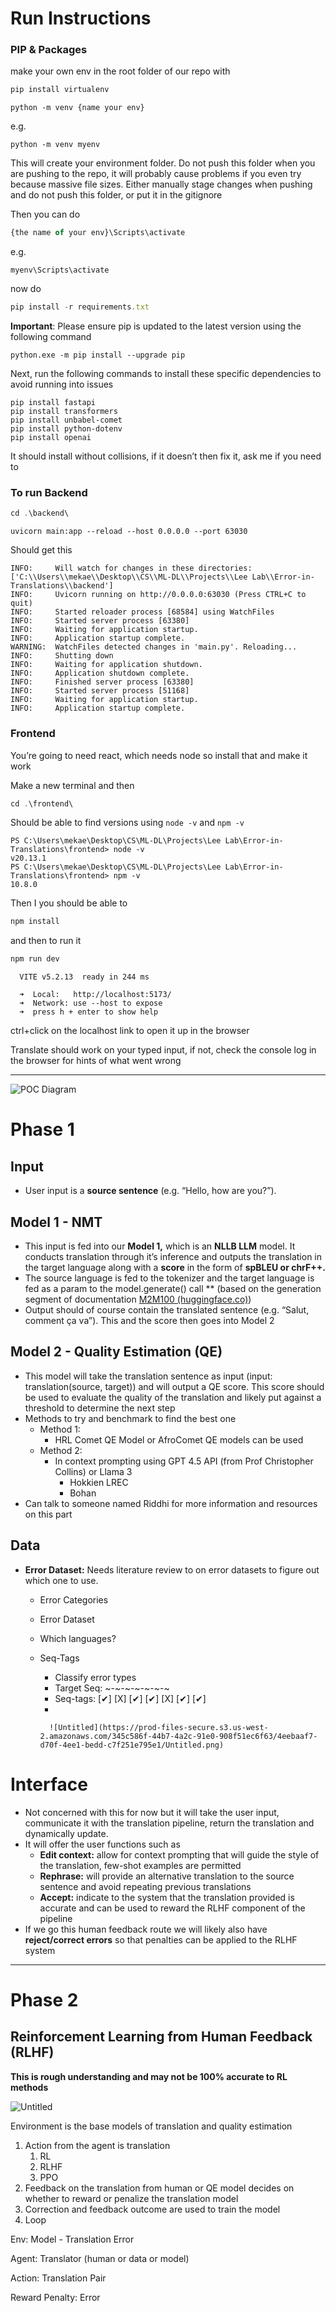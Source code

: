 # Run Instructions

### PIP & Packages

make your own env in the root folder of our repo with 

```jsx
pip install virtualenv
```

```
python -m venv {name your env}
```

e.g.

```
python -m venv myenv
```

This will create your environment folder. Do not push this folder when you are pushing to the repo, it will probably cause problems if you even try because massive file sizes. Either manually stage changes when pushing and do not push this folder, or put it in the gitignore

Then you can do 

```jsx
{the name of your env}\Scripts\activate
```

e.g.
```
myenv\Scripts\activate
```

now do

```jsx
pip install -r requirements.txt
```
**Important**: Please ensure pip is updated to the latest version using the following command

```
python.exe -m pip install --upgrade pip
```

Next, run the following commands to install these specific dependencies to avoid running into issues
```
pip install fastapi
pip install transformers
pip install unbabel-comet
pip install python-dotenv
pip install openai
```
It should install without collisions, if it doesn’t then fix it, ask me if you need to

### To run Backend

```jsx
cd .\backend\
```
```
uvicorn main:app --reload --host 0.0.0.0 --port 63030
```

Should get this
```
INFO:     Will watch for changes in these directories: ['C:\\Users\\mekae\\Desktop\\CS\\ML-DL\\Projects\\Lee Lab\\Error-in-Translations\\backend']
INFO:     Uvicorn running on http://0.0.0.0:63030 (Press CTRL+C to quit)
INFO:     Started reloader process [68584] using WatchFiles
INFO:     Started server process [63380]
INFO:     Waiting for application startup.
INFO:     Application startup complete.
WARNING:  WatchFiles detected changes in 'main.py'. Reloading...
INFO:     Shutting down
INFO:     Waiting for application shutdown.
INFO:     Application shutdown complete.
INFO:     Finished server process [63380]
INFO:     Started server process [51168]
INFO:     Waiting for application startup.
INFO:     Application startup complete.
```
### Frontend

You’re going to need react, which needs node so install that and make it work

Make a new terminal and then

```jsx
cd .\frontend\
```

Should be able to find versions using ```node -v``` and ```npm -v```
```
PS C:\Users\mekae\Desktop\CS\ML-DL\Projects\Lee Lab\Error-in-Translations\frontend> node -v
v20.13.1 
PS C:\Users\mekae\Desktop\CS\ML-DL\Projects\Lee Lab\Error-in-Translations\frontend> npm -v       
10.8.0
```

Then I you should be able to 

```jsx
npm install
```

and then to run it 

```jsx
npm run dev
```

```
  VITE v5.2.13  ready in 244 ms

  ➜  Local:   http://localhost:5173/
  ➜  Network: use --host to expose
  ➜  press h + enter to show help
```

ctrl+click on the localhost link to open it up in the browser

Translate should work on your typed input, if not, check the console log in the browser for hints of what went wrong













---




![POC Diagram](https://github.com/MekaelWasti/Error-in-Translations/assets/40731373/af13deda-d751-4ae0-ae01-ec90f71fb754)


# Phase 1

## Input

- User input is a **source sentence** (e.g. “Hello, how are you?”).

## Model 1 - NMT

- This input is fed into our **Model 1,** which is an **NLLB LLM** model. It conducts translation through it’s inference and outputs the translation in the target language along with a **score** in the form of **spBLEU or chrF++.**
- The source language is fed to the tokenizer and the target language is fed as a param to the model.generate() call ** (based on the generation segment of documentation [M2M100 (huggingface.co)](https://huggingface.co/docs/transformers/main/en/model_doc/m2m_100#transformers.M2M100ForConditionalGeneration))
- Output should of course contain the translated sentence (e.g. “Salut, comment ça va”). This and the score then goes into Model 2

## Model 2 - Quality Estimation (QE)

- This model will take the translation sentence as input (input: translation(source, target)) and will output a QE score. This score should be used to evaluate the quality of the translation and likely put against a threshold to determine the next step
- Methods to try and benchmark to find the best one
    - Method 1:
        - HRL Comet QE Model or AfroComet QE models can be used
    - Method 2:
        - In context prompting using GPT 4.5 API (from Prof Christopher Collins) or Llama 3
            - Hokkien LREC
            - Bohan
- Can talk to someone named Riddhi for more information and resources on this part

## Data

- **Error Dataset:** Needs literature review to on error datasets to figure out which one to use.
    - Error Categories
    - Error Dataset
    - Which languages?
    - Seq-Tags
        - Classify error types
        - Target Seq: ~-~-~-~-~-~-~
        - Seq-tags:  [✔] [X] [✔] [✔] [X] [✔] [✔]
        - 
            
            ![Untitled](https://prod-files-secure.s3.us-west-2.amazonaws.com/345c586f-44b7-4a2c-91e0-908f51ec6f63/4eebaaf7-d70f-4ee1-bedd-c7f251e795e1/Untitled.png)
            

# Interface

- Not concerned with this for now but it will take the user input, communicate it with the translation pipeline, return the translation and dynamically update.
- It will offer the user functions such as
    - **Edit context:** allow for context prompting that will guide the style of the translation, few-shot examples are permitted
    - **Rephrase:** will provide an alternative translation to the source sentence and avoid repeating previous translations
    - **Accept:** indicate to the system that the translation provided is accurate and can be used to reward the RLHF component of the pipeline
- If we go this human feedback route we will likely also have **reject/correct errors** so that penalties can be applied to the RLHF system

---

# Phase 2

## Reinforcement Learning from Human Feedback (RLHF)

**This is rough understanding and may not be 100% accurate to RL methods** 

![Untitled](https://prod-files-secure.s3.us-west-2.amazonaws.com/345c586f-44b7-4a2c-91e0-908f51ec6f63/59902eae-a338-4131-87a3-db1b5fa4d5b9/Untitled.png)

Environment is the base models of translation and quality estimation

1. Action from the agent is translation
    1. RL
    2. RLHF
    3. PPO
2. Feedback on the translation from human or QE model decides on whether to reward or penalize the translation model
3. Correction and feedback outcome are used to train the model
4. Loop

Env: Model - Translation Error

Agent: Translator (human or data or model)

Action: Translation Pair

Reward Penalty: Error
